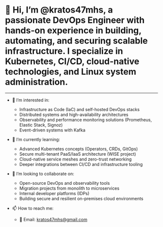 # 👋 Hi, I’m @kratos47mhs, a passionate **DevOps Engineer** with hands-on experience in building, automating, and securing scalable infrastructure. I specialize in **Kubernetes**, **CI/CD**, **cloud-native technologies**, and **Linux system administration**.

---

- 👀 I’m interested in:
  - Infrastructure as Code (IaC) and self-hosted DevOps stacks
  - Distributed systems and high-availability architectures
  - Observability and performance monitoring solutions (Prometheus, Elastic Stack, Signoz)
  - Event-driven systems with Kafka

- 🌱 I’m currently learning:
  - Advanced Kubernetes concepts (Operators, CRDs, GitOps)
  - Secure multi-tenant PaaS/IaaS architecture (WISE project)
  - Cloud-native service meshes and zero-trust networking
  - Deeper integrations between CI/CD and infrastructure tooling

- 💞️ I’m looking to collaborate on:
  - Open-source DevOps and observability tools
  - Migration projects from monolith to microservices
  - Internal developer platforms (IDPs)
  - Building secure and resilient on-premises cloud environments

- 📫 How to reach me:
  - 📧 Email: kratos47mhs@gmail.com

<!---
kratos47mhs/kratos47mhs is a ✨ special ✨ repository because its `README.md` (this file) appears on your GitHub profile.
You can click the Preview link to take a look at your changes.
--->
